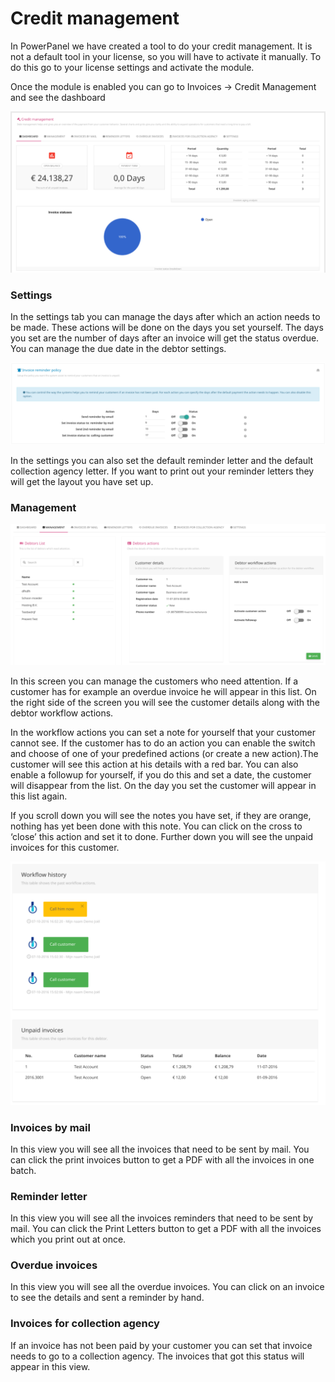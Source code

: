 # Credit management

In PowerPanel we have created a tool to do your credit management. It is not a default tool in your license, so you will have to activate it manually. To do this go to your license settings and activate the module.

Once the module is enabled you can go to Invoices -> Credit Management and see the dashboard

![Credit management dashboard](/images/dashboard_credit_management.png)

### Settings

In the settings tab you can manage the days after which an action needs to be made. These actions will be done on the days you set yourself. The days you set are the number of days after an invoice will get the status overdue. You can manage the due date in the debtor settings.

![Credit management settings](/images/credit_management_settings.png)

In the settings you can also set the default reminder letter and the default collection agency letter. If you want to print out your reminder letters they will get the layout you have set up.

### Management

![Credit management](/images/credit_management_detail.png)

In this screen you can manage the customers who need attention. If a customer has for example an overdue invoice he will appear in this list.
On the right side of the screen you will see the customer details along with the debtor workflow actions.

In the workflow actions you can set a note for yourself that your customer cannot see.
If the customer has to do an action you can enable the switch and choose of one of your predefined actions (or create a new action).The customer will see this action at his details with a red bar.
You can also enable a followup for yourself, if you do this and set a date, the customer will disappear from the list. On the day you set the customer will appear in this list again.

If you scroll down you will see the notes you have set, if they are orange, nothing has yet been done with this note. You can click on the cross to ‘close’ this action and set it to done.
Further down you will see the unpaid invoices for this customer.

![Credit management detail](/images/credit_management_detail_1.png)

### Invoices by mail

In this view you will see all the invoices that need to be sent by mail. You can click the print invoices button to get a PDF with all the invoices in one batch.

### Reminder letter

In this view you will see all the invoices reminders that need to be sent by mail. You can click the Print Letters button to get a PDF with all the invoices which you print out at once.

### Overdue invoices

In this view you will see all the overdue invoices. You can click on an invoice to see the details and sent a reminder by hand.

### Invoices for collection agency

If an invoice has not been paid by your customer you can set that invoice needs to go to a collection agency. The invoices that got this status will appear in this view.
